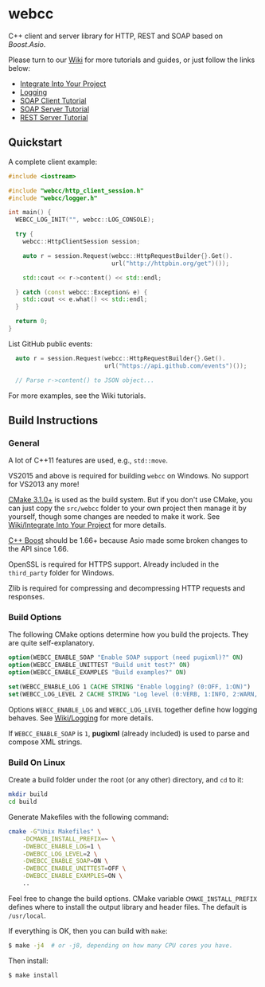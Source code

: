 # webcc

C++ client and server library for HTTP, REST and SOAP based on *Boost.Asio*.

Please turn to our [Wiki](https://github.com/sprinfall/webcc/wiki) for more tutorials and guides, or just follow the links below:

- [Integrate Into Your Project](https://github.com/sprinfall/webcc/wiki/Integrate-Into-Your-Project)
- [Logging](https://github.com/sprinfall/webcc/wiki/Logging)
- [SOAP Client Tutorial](https://github.com/sprinfall/webcc/wiki/SOAP-Client-Tutorial)
- [SOAP Server Tutorial](https://github.com/sprinfall/webcc/wiki/SOAP-Server-Tutorial)
- [REST Server Tutorial](https://github.com/sprinfall/webcc/wiki/REST-Server-Tutorial)

## Quickstart

A complete client example: 
```cpp
#include <iostream>

#include "webcc/http_client_session.h"
#include "webcc/logger.h"

int main() {
  WEBCC_LOG_INIT("", webcc::LOG_CONSOLE);

  try {
    webcc::HttpClientSession session;

    auto r = session.Request(webcc::HttpRequestBuilder{}.Get().
                             url("http://httpbin.org/get")());

    std::cout << r->content() << std::endl;

  } catch (const webcc::Exception& e) {
    std::cout << e.what() << std::endl;
  }

  return 0;
}
```

List GitHub public events:
```cpp
  auto r = session.Request(webcc::HttpRequestBuilder{}.Get().
                           url("https://api.github.com/events")());

  // Parse r->content() to JSON object...
```

For more examples, see the Wiki tutorials.

## Build Instructions

### General

A lot of C++11 features are used, e.g., `std::move`.

VS2015 and above is required for building `webcc` on Windows. No support for VS2013 any more!

[CMake 3.1.0+](https://cmake.org/) is used as the build system. But if you don't use CMake, you can just copy the `src/webcc` folder to your own project then manage it by yourself, though some changes are needed to make it work. See [Wiki/Integrate Into Your Project]( https://github.com/sprinfall/webcc/wiki/Integrate-Into-Your-Project) for more details.

[C++ Boost](https://www.boost.org/) should be 1.66+ because Asio made some broken changes to the API since 1.66.

OpenSSL is required for HTTPS support. Already included in the `third_party` folder for Windows.

Zlib is required for compressing and decompressing HTTP requests and responses.

### Build Options

The following CMake options determine how you build the projects. They are quite self-explanatory.

```cmake
option(WEBCC_ENABLE_SOAP "Enable SOAP support (need pugixml)?" ON)
option(WEBCC_ENABLE_UNITTEST "Build unit test?" ON)
option(WEBCC_ENABLE_EXAMPLES "Build examples?" ON)

set(WEBCC_ENABLE_LOG 1 CACHE STRING "Enable logging? (0:OFF, 1:ON)")
set(WEBCC_LOG_LEVEL 2 CACHE STRING "Log level (0:VERB, 1:INFO, 2:WARN, 3:ERRO or 4:FATA)")
```

Options `WEBCC_ENABLE_LOG` and `WEBCC_LOG_LEVEL` together define how logging behaves. See [Wiki/Logging](https://github.com/sprinfall/webcc/wiki/Logging) for more details.

If `WEBCC_ENABLE_SOAP` is `1`, **pugixml** (already included) is used to parse and compose XML strings.

### Build On Linux

Create a build folder under the root (or any other) directory, and `cd` to it:
```bash
mkdir build
cd build
```
Generate Makefiles with the following command:
```bash
cmake -G"Unix Makefiles" \
    -DCMAKE_INSTALL_PREFIX=~ \
    -DWEBCC_ENABLE_LOG=1 \
    -DWEBCC_LOG_LEVEL=2 \
    -DWEBCC_ENABLE_SOAP=ON \
    -DWEBCC_ENABLE_UNITTEST=OFF \
    -DWEBCC_ENABLE_EXAMPLES=ON \
    ..
```
Feel free to change the build options.
CMake variable `CMAKE_INSTALL_PREFIX` defines where to install the output library and header files. The default is `/usr/local`.

If everything is OK, then you can build with `make`:
```bash
$ make -j4  # or -j8, depending on how many CPU cores you have.
```

Then install:
```bash
$ make install
```

